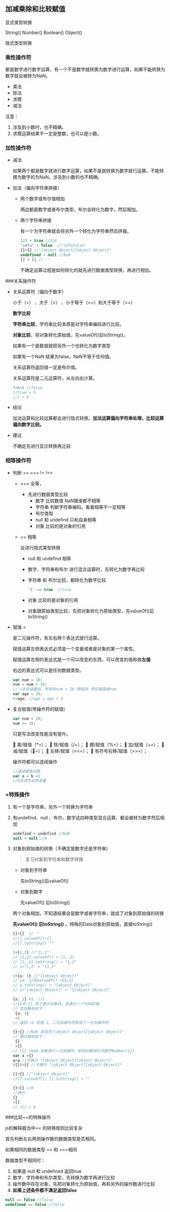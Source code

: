 ## 加减乘除和比较赋值

显式类型转换

String() Number() Boolean() Object()

隐式类型转换

### 乘性操作符

都是数字进行数字运算，有一个不是数字就转换为数字进行运算，如果不能转换为数字就会被转为NaN。

* 乘法
* 除法
* 求模
* 减法

注意：

1. 涉及到小数时，也不精确。
2. 求模运算结果不一定是整数，也可以是小数。

### 加性操作符

* 减法

  如果两个都是数字就进行数字运算，如果不是就转换为数字就行运算。不能转换为数字的为NaN。涉及到小数的也不精确。

* 加法（偏向字符串拼接）

  * 两个数字或布尔值相加

    两边都是数字或者布尔类型，布尔会转化为数字，然后相加。

  * 两个字符串拼接

    有一个为字符串就会将另外一个转化为字符串然后拼接。

    ```js
    123 + true //124
    "sdfa" + false  //"sdfafalse"
    {}+{} //"[object Object][object Object]"
    undefined + null //NaN
    [] + [] // ''
    ```

    不确定运算过程是如何转化的就先进行数据类型转换，再进行相加。

###关系操作符

* 关系运算符（偏向于数字）

  小于（<） 、大于（>） 、小于等于（<=）和大于等于（>=）

  **数字比较**

  **字符串比较**，字符串比较本质是对字符串编码进行比较。

  **对象比较**，将对象转化原始值，先valueOf()后toString()。

  如果有一个是数值就把另外一个也转化为数字类型

  如果有一个NaN 结果为false，NaN不等于任何值。

  关系运算符返回值一定是布尔值。

  关系运算符是二元运算符，从左向右计算。

  ```js
  7>6>5 //false
  //true > 5
  //1 > 5  
  ```

* 结论

  加法运算和比较运算都会进行隐式转换。**加法运算偏向字符串处理，比较运算偏向数字比较。**

* 建议

  不确定先进行显示转换再比较

### 相等操作符

* 判断 == === != !==

  * === 全等，

    * 先进行数据类型比较
      * 数字  比较数值 NaN跟谁都不相等
      * 字符串  判断字符串编码。看着相等不一定相等
      * 布尔类型
      * null 和 undefind 只和自身相等
      * 对象 比较的是对象的引用

  * == 相等

    会进行隐式类型转换

    * null 和 undefind  相等

    * 数字、字符串和布尔 进行混合运算时，先转化为数字再比较

    * 字符串 和 布尔比较，都转化为数字比较 

      ```js
      '1' == true  //true
      ```

    * 对象 比较的是对象的引用

    * 对象跟原始类型比较，先把对象转化为原始类型，先valueOf()后toString()

* 赋值 =

  是二元操作符，有左右两个表达式就行运算。

  赋值运算左侧表达式必须是一个变量或者是对象的某一个属性。

  赋值运算左侧的表达式是一个可以改变的东西，可以改变的值称做**左值**

  右边的表达式可以是任何数据类型。

  ```js
  var num = 10;
  num = num + 10;
  // =优先级最低，所有先num + 10 得到20 然后赋值给num
  var age = 29;
  ++age; //age = age + 1
  ```

- 复合赋值(带操作符的赋值)

  ```js
  var num = 10;
  num += 10;
  ```

  只是写法改变性能没有提升。

   乘/赋值（*=）；
   除/赋值（/=）；
   模/赋值（%=）；
   加/赋值（+=）；
   减/赋值（=）；
   左移/赋值（<<=）；
   有符号右移/赋值（>>=）；

  操作符都可以连续操作

  ```js
  //连续赋值问题
  var a = b =1
  //b会成为全局变量
  ```


### +特殊操作

1. 有一个是字符串，另外一个转换为字符串

2. 有undefind、null 、布尔、数字这四种类型混合运算，都会被转为数字然后相加

   ```js
   undefind + undefind //NaN
   null + null //0
   ```

3. 对象到原始值的转换（不确定是数字还是字符串）

   > 复习对象到字符串和数字转换

   - 对象到字符串

     先toString()后valueOf()

   - 对象到数字

     先valueOf() 后toString()

   两个对象相加，不知道结果会是数字或者字符串，就成了对象到原始值的转换

   **先valueOf() 后toString()** 。特殊的Date对象到原始值，直接toString()

   ```js
   []+[]  // ''
   //[].valueOf()>[] 
   //[].toString() ""

   1+[1,2] //"11,2"
   // [1,2].valueOf() > [1, 2]
   // [1, 2].toString() > "1,2"
   // 1+"1,2" > "11,2"

   1+{a: 1} //"1[object Object]"
   // {a: 1}的valueOf() >{a:1}
   // a.toString() > "[object Object]"
   // 1+"[object Object]" > "1[object Object]"

   {a: 1} +1  //1
   //js中 {} 除了表示对象外，还表示一个代码区域。
   // 实际解析如下：
   	{a: 1} 
   	+1 
   // 返回 +1 的值 1。二元加操作符变成了一元加操作符

   {}+{} //NaN 测试为"[object Object][object Object]"
   // 理论解析如下：
   	{}
   	+{}
   // +{} >NaN 对象进行一元加操作，即将对象转化为数字Number({})
   var a ={} 
   a+a //不换行 "[object Object][object Object]"
   ({})+{} //不换行 "[object Object][object Object]"

   []+{} //"[object Object]"
   //[].valueOf(); [].toString() > ""

   {}+[] //0
   //换行
   {}
   +[]
   // +[] > 0
   ```


###比较==的特殊操作

js的解释器当中== 的转换规则比较复杂

首先判断左右两侧操作数的数据类型是否相同。

如果相同的数据类型 == 和 ===相同

数据类型不相同时：

1. 如果是 null 和 undefined 返回true
2. 数字、字符串和布尔类型，先转换为数字再进行比较
3. 操作数中存在对象，先把对象转化为原始值，再和另外的操作数进行比较
4. **如果上述条件都不满足返回false**

```js
null == false //false
undefined == false //false
```



